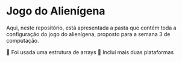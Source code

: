 # Jogo do Alienígena 
Aqui, neste repositório, está apresentada a pasta que contém toda a configuração do jogo do alienígena, proposto para a semana 3 de computação.

📌 Foi usada uma estrutura de arrays 
📌 Incluí mais duas plataformas 
